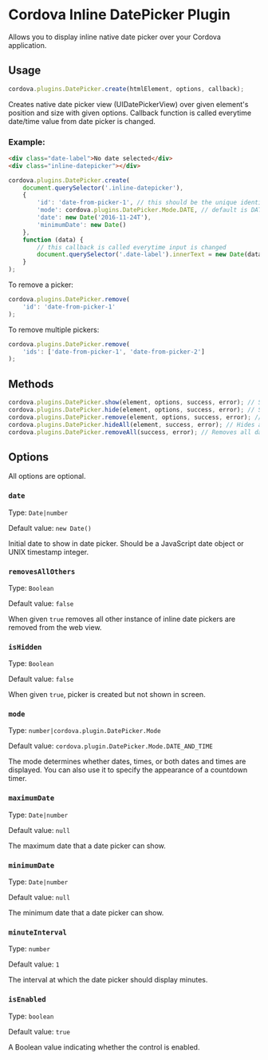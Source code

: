 # Cordova Inline DatePicker Plugin

Allows you to display inline native date picker over your Cordova application.

## Usage

```js
cordova.plugins.DatePicker.create(htmlElement, options, callback);
```

Creates native date picker view (UIDatePickerView) over given element's position and size with given options. Callback function is called everytime date/time value from date picker is changed.

### Example:

```html
<div class="date-label">No date selected</div>
<div class="inline-datepicker"></div>
```

```js
cordova.plugins.DatePicker.create(
    document.querySelector('.inline-datepicker'),
    {
        'id': 'date-from-picker-1', // this should be the unique identifier of the picker
        'mode': cordova.plugins.DatePicker.Mode.DATE, // default is DATE_AND_TIME
        'date': new Date('2016-11-24T'),
        'minimumDate': new Date()
    },
    function (data) {
        // this callback is called everytime input is changed
        document.querySelector('.date-label').innerText = new Date(data.date).toLocalDateString();
    }
);
```

To remove a picker:

```js
cordova.plugins.DatePicker.remove(
    'id': 'date-from-picker-1'
);
```


To remove multiple pickers:
```js
cordova.plugins.DatePicker.remove(
    'ids': ['date-from-picker-1', 'date-from-picker-2']
);
```

## Methods

```js
cordova.plugins.DatePicker.show(element, options, success, error); // Sets isHidden option to false for given element.
cordova.plugins.DatePicker.hide(element, options, success, error); // Sets isHidden option to true for given element.
cordova.plugins.DatePicker.remove(element, options, success, error); // Removes date picker view bound to given element.
cordova.plugins.DatePicker.hideAll(element, success, error); // Hides all date pickers bound to given element and it's children.
cordova.plugins.DatePicker.removeAll(success, error); // Removes all date picker instances.
```


## Options

All options are optional.

### `date`

Type: `Date|number`

Default value: `new Date()`

Initial date to show in date picker. Should be a JavaScript date object or UNIX timestamp integer.

### `removesAllOthers`

Type: `Boolean`

Default value: `false`

When given `true` removes all other instance of inline date pickers are removed from the web view.

### `isHidden`

Type: `Boolean`

Default value: `false`

When given `true`, picker is created but not shown in screen.

### `mode`

Type: `number|cordova.plugin.DatePicker.Mode`

Default value: `cordova.plugin.DatePicker.Mode.DATE_AND_TIME`

The mode determines whether dates, times, or both dates and times are displayed. You can also use it to specify the appearance of a countdown timer.

### `maximumDate`

Type: `Date|number`

Default value: `null`

The maximum date that a date picker can show.

### `minimumDate`

Type: `Date|number`

Default value: `null`

The minimum date that a date picker can show.

### `minuteInterval`

Type: `number`

Default value: `1`

The interval at which the date picker should display minutes.

### `isEnabled`

Type: `boolean`

Default value: `true`

A Boolean value indicating whether the control is enabled.

